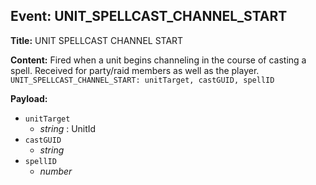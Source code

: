 ## Event: UNIT_SPELLCAST_CHANNEL_START

**Title:** UNIT SPELLCAST CHANNEL START

**Content:**
Fired when a unit begins channeling in the course of casting a spell. Received for party/raid members as well as the player.
`UNIT_SPELLCAST_CHANNEL_START: unitTarget, castGUID, spellID`

**Payload:**
- `unitTarget`
  - *string* : UnitId
- `castGUID`
  - *string*
- `spellID`
  - *number*